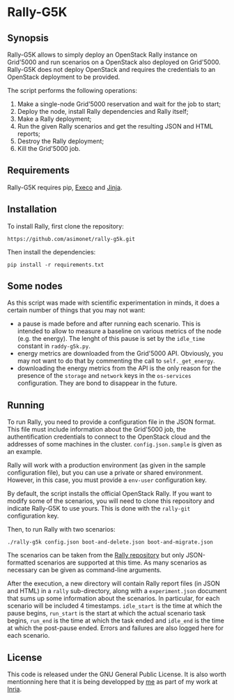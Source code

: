 # Rally-G5K
## Synopsis
Rally-G5K allows to simply deploy an OpenStack Rally instance on Grid'5000 and
run scenarios on a OpenStack also deployed on Grid'5000. Rally-G5K does not
deploy OpenStack and requires the credentials to an OpenStack deployment to be
provided.

The script performs the following operations:

1. Make a single-node Grid'5000 reservation and wait for the job to start;
2. Deploy the node, install Rally dependencies and Rally itself;
3. Make a Rally deployment;
4. Run the given Rally scenarios and get the resulting JSON and HTML reports;
5. Destroy the Rally deployment;
6. Kill the Grid'5000 job.

## Requirements
Rally-G5K requires pip, [Execo](http://execo.gforge.inria.fr/) and [Jinja](http://jinja.pocoo.org/).

## Installation
To install Rally, first clone the repository:
```
https://github.com/asimonet/rally-g5k.git
```

Then install the dependencies:
```
pip install -r requirements.txt
```

## Some nodes
As this script was made with scientific experimentation in minds, it does a
certain number of things that you may not want:
* a pause is made before and after running each scenario. This is intended to
allow to measure a baseline on various metrics of the node (e.g. the energy).
The lenght of this pause is set by the `idle_time` constant in `raddy-g5k.py`.
* energy metrics are downloaded from the Grid'5000 API. Obviously, you may not
want to do that by commenting the call to `self._get_energy`.
* downloading the energy metrics from the API is the only reason for the
presence of the `storage` and `network` keys in the `os-services` configuration.
They are bond to disappear in the future.

## Running
To run Rally, you need to provide a configuration file in the JSON format. This
file must include information about the Grid'5000 job, the authentification
credentials to connect to the OpenStack cloud and the addresses of some machines
in the cluster. `config.json.sample` is given as an example.

Rally will work with a production environment (as given in the sample
configuration file), but you can use a private or shared environment. However,
in this case, you must provide a `env-user` configuration key.

By default, the script installs the official OpenStack Rally. If you want to
modify some of the scenarios, you will need to clone this repository and
indicate Rally-G5K to use yours. This is done with the `rally-git` configuration
key.

Then, to run Rally with two scenarios:
```
./rally-g5k config.json boot-and-delete.json boot-and-migrate.json
```

The scenarios can be taken from the [Rally repository](https://github.com/openstack/rally/tree/master/samples/tasks/scenarios/)
but only JSON-formatted scenarios are supported at this time. As many scenarios
as necessary can be given as command-line arguments.

After the execution, a new directory will contain Rally report files (in JSON
and HTML) in a `rally` sub-directory, along with a `experiment.json` document
that sums up some information about the scenarios. In particular, for each
scenario will be included 4 timestamps. `idle_start` is the time at which
the pause begins, `run_start` is the start at which the actual scenario
task begins, `run_end` is the time at which the task ended and `idle_end`
is the time at which the post-pause ended. Errors and failures are also logged
here for each scenario.

## License
This code is released under the GNU General Public License. It is also worth
mentionning here that it is being developped by [me](http://www.anthony-simonet.fr)
as part of my work at [Inria](http://www.inria.fr).
